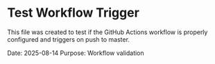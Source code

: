# Test Workflow Trigger

This file was created to test if the GitHub Actions workflow is properly configured and triggers on push to master.

Date: 2025-08-14
Purpose: Workflow validation
